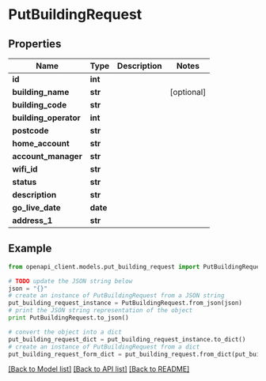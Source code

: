 # PutBuildingRequest


## Properties
Name | Type | Description | Notes
------------ | ------------- | ------------- | -------------
**id** | **int** |  | 
**building_name** | **str** |  | [optional] 
**building_code** | **str** |  | 
**building_operator** | **int** |  | 
**postcode** | **str** |  | 
**home_account** | **str** |  | 
**account_manager** | **str** |  | 
**wifi_id** | **str** |  | 
**status** | **str** |  | 
**description** | **str** |  | 
**go_live_date** | **date** |  | 
**address_1** | **str** |  | 

## Example

```python
from openapi_client.models.put_building_request import PutBuildingRequest

# TODO update the JSON string below
json = "{}"
# create an instance of PutBuildingRequest from a JSON string
put_building_request_instance = PutBuildingRequest.from_json(json)
# print the JSON string representation of the object
print PutBuildingRequest.to_json()

# convert the object into a dict
put_building_request_dict = put_building_request_instance.to_dict()
# create an instance of PutBuildingRequest from a dict
put_building_request_form_dict = put_building_request.from_dict(put_building_request_dict)
```
[[Back to Model list]](../README.md#documentation-for-models) [[Back to API list]](../README.md#documentation-for-api-endpoints) [[Back to README]](../README.md)


